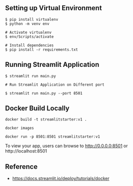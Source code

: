 ## Setting up Virtual Environment
```
$ pip install virtualenv
$ python -m venv env

# Activate virtualenv
$ env/Scripts/activate

# Install dependencies
$ pip install -r requirements.txt

```

## Running Streamlit Application

```
$ streamlit run main.py

# Run Streamlit Application on Different port

$ streamlit run main.py --port 8501

```

## Docker Build Locally

```
docker build -t streamlitstarter:v1 .

docker images

docker run -p 8501:8501 streamlitstarter:v1

```
To view your app, users can browse to http://0.0.0.0:8501 or http://localhost:8501


## Reference 
- https://docs.streamlit.io/deploy/tutorials/docker





